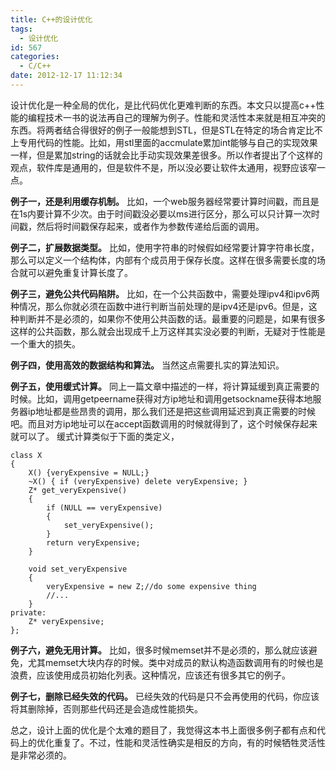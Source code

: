 ```yaml
---
title: C++的设计优化
tags:
  - 设计优化
id: 567
categories:
  - C/C++
date: 2012-12-17 11:12:34
---
```


设计优化是一种全局的优化，是比代码优化更难判断的东西。本文只以提高c++性能的编程技术一书的说法再自己的理解为例子。性能和灵活性本来就是相互冲突的东西。将两者结合得很好的例子一般能想到STL，但是STL在特定的场合肯定比不上专用代码的性能。比如，用stl里面的accmulate累加int能够与自己的实现效果一样，但是累加string的话就会比手动实现效果差很多。所以作者提出了个这样的观点，软件库是通用的，但是软件不是，所以没必要让软件太通用，视野应该窄一点。

**例子一，还是利用缓存机制。**
比如，一个web服务器经常要计算时间戳，而且是在1s内要计算不少次。由于时间戳没必要以ms进行区分，那么可以只计算一次时间戳，然后将时间戳保存起来，或者作为参数传递给后面的调用。

**例子二，扩展数据类型。**
比如，使用字符串的时候假如经常要计算字符串长度，那么可以定义一个结构体，内部有个成员用于保存长度。这样在很多需要长度的场合就可以避免重复计算长度了。

**例子三，避免公共代码陷阱。**
比如，在一个公共函数中，需要处理ipv4和ipv6两种情况，那么你就必须在函数中进行判断当前处理的是ipv4还是ipv6。但是，这种判断并不是必须的，如果你不使用公共函数的话。最重要的问题是，如果有很多这样的公共函数，那么就会出现成千上万这样其实没必要的判断，无疑对于性能是一个重大的损失。

**例子四，使用高效的数据结构和算法。**
当然这点需要扎实的算法知识。

**例子五，使用缓式计算。**
同上一篇文章中描述的一样，将计算延缓到真正需要的时候。比如，调用getpeername获得对方ip地址和调用getsockname获得本地服务器ip地址都是些昂贵的调用，那么我们还是把这些调用延迟到真正需要的时候吧。而且对方ip地址可以在accept函数调用的时候就得到了，这个时候保存起来就可以了。
缓式计算类似于下面的类定义，
``` stylus
class X
{
    X() {veryExpensive = NULL;}
    ~X() { if (veryExpensive) delete veryExpensive; }
    Z* get_veryExpensive()
    {
        if (NULL == veryExpensive)
        {
            set_veryExpensive();
        }
        return veryExpensive;
    }

    void set_veryExpensive
    {
        veryExpensive = new Z;//do some expensive thing
        //...
    }
private:
    Z* veryExpensive;
};
```

**例子六，避免无用计算。**
比如，很多时候memset并不是必须的，那么就应该避免，尤其memset大块内存的时候。类中对成员的默认构造函数调用有的时候也是浪费，应该使用成员初始化列表。这种情况，应该还有很多其它的例子。

**例子七，删除已经失效的代码。**
已经失效的代码是只不会再使用的代码，你应该将其删除掉，否则那些代码还是会造成性能损失。

总之，设计上面的优化是个太难的题目了，我觉得这本书上面很多例子都有点和代码上的优化重复了。不过，性能和灵活性确实是相反的方向，有的时候牺牲灵活性是非常必须的。</pre>